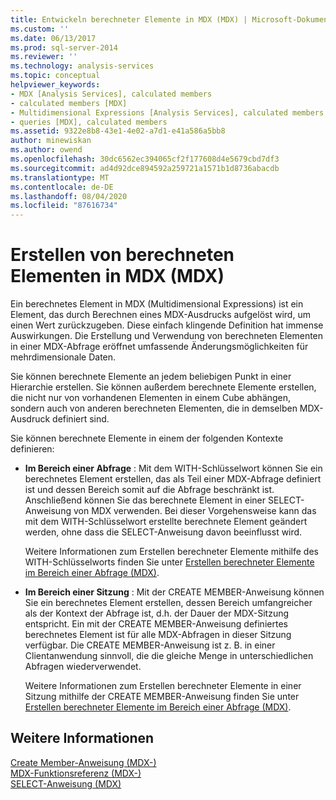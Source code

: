 ```yaml
---
title: Entwickeln berechneter Elemente in MDX (MDX) | Microsoft-Dokumentation
ms.custom: ''
ms.date: 06/13/2017
ms.prod: sql-server-2014
ms.reviewer: ''
ms.technology: analysis-services
ms.topic: conceptual
helpviewer_keywords:
- MDX [Analysis Services], calculated members
- calculated members [MDX]
- Multidimensional Expressions [Analysis Services], calculated members
- queries [MDX], calculated members
ms.assetid: 9322e8b8-43e1-4e02-a7d1-e41a586a5bb8
author: minewiskan
ms.author: owend
ms.openlocfilehash: 30dc6562ec394065cf2f177608d4e5679cbd7df3
ms.sourcegitcommit: ad4d92dce894592a259721a1571b1d8736abacdb
ms.translationtype: MT
ms.contentlocale: de-DE
ms.lasthandoff: 08/04/2020
ms.locfileid: "87616734"
---
```

# <a name="building-calculated-members-in-mdx-mdx"></a>Erstellen von berechneten Elementen in MDX (MDX)
  Ein berechnetes Element in MDX (Multidimensional Expressions) ist ein Element, das durch Berechnen eines MDX-Ausdrucks aufgelöst wird, um einen Wert zurückzugeben. Diese einfach klingende Definition hat immense Auswirkungen. Die Erstellung und Verwendung von berechneten Elementen in einer MDX-Abfrage eröffnet umfassende Änderungsmöglichkeiten für mehrdimensionale Daten.  
  
 Sie können berechnete Elemente an jedem beliebigen Punkt in einer Hierarchie erstellen. Sie können außerdem berechnete Elemente erstellen, die nicht nur von vorhandenen Elementen in einem Cube abhängen, sondern auch von anderen berechneten Elementen, die in demselben MDX-Ausdruck definiert sind.  
  
 Sie können berechnete Elemente in einem der folgenden Kontexte definieren:  
  
-   **Im Bereich einer Abfrage** : Mit dem WITH-Schlüsselwort können Sie ein berechnetes Element erstellen, das als Teil einer MDX-Abfrage definiert ist und dessen Bereich somit auf die Abfrage beschränkt ist. Anschließend können Sie das berechnete Element in einer SELECT-Anweisung von MDX verwenden. Bei dieser Vorgehensweise kann das mit dem WITH-Schlüsselwort erstellte berechnete Element geändert werden, ohne dass die SELECT-Anweisung davon beeinflusst wird.  
  
     Weitere Informationen zum Erstellen berechneter Elemente mithilfe des WITH-Schlüsselworts finden Sie unter [Erstellen berechneter Elemente im Bereich einer Abfrage &#40;MDX&#41;](mdx-calculated-members-query-scoped-calculated-members.md).  
  
-   **Im Bereich einer Sitzung** : Mit der CREATE MEMBER-Anweisung können Sie ein berechnetes Element erstellen, dessen Bereich umfangreicher als der Kontext der Abfrage ist, d.h. der Dauer der MDX-Sitzung entspricht. Ein mit der CREATE MEMBER-Anweisung definiertes berechnetes Element ist für alle MDX-Abfragen in dieser Sitzung verfügbar. Die CREATE MEMBER-Anweisung ist z. B. in einer Clientanwendung sinnvoll, die die gleiche Menge in unterschiedlichen Abfragen wiederverwendet.  
  
     Weitere Informationen zum Erstellen berechneter Elemente in einer Sitzung mithilfe der CREATE MEMBER-Anweisung finden Sie unter [Erstellen berechneter Elemente im Bereich einer Abfrage &#40;MDX&#41;](mdx-calculated-members-session-scoped-calculated-members.md).  
  
## <a name="see-also"></a>Weitere Informationen  
 [Create Member-Anweisung &#40;MDX-&#41;](/sql/mdx/mdx-data-definition-create-member)   
 [MDX-Funktionsreferenz &#40;MDX-&#41;](/sql/mdx/mdx-function-reference-mdx)   
 [SELECT-Anweisung &#40;MDX&#41;](/sql/mdx/mdx-data-manipulation-select)  
  
  
